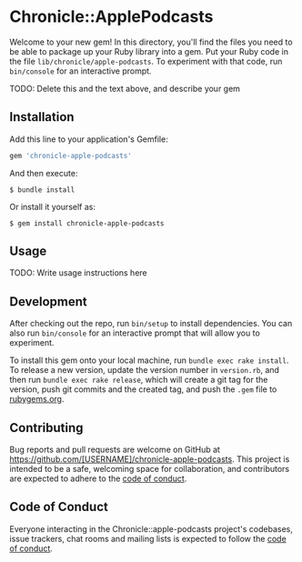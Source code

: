 # Chronicle::ApplePodcasts

Welcome to your new gem! In this directory, you'll find the files you need to be able to package up your Ruby library into a gem. Put your Ruby code in the file `lib/chronicle/apple-podcasts`. To experiment with that code, run `bin/console` for an interactive prompt.

TODO: Delete this and the text above, and describe your gem

## Installation

Add this line to your application's Gemfile:

```ruby
gem 'chronicle-apple-podcasts'
```

And then execute:

    $ bundle install

Or install it yourself as:

    $ gem install chronicle-apple-podcasts

## Usage

TODO: Write usage instructions here

## Development

After checking out the repo, run `bin/setup` to install dependencies. You can also run `bin/console` for an interactive prompt that will allow you to experiment.

To install this gem onto your local machine, run `bundle exec rake install`. To release a new version, update the version number in `version.rb`, and then run `bundle exec rake release`, which will create a git tag for the version, push git commits and the created tag, and push the `.gem` file to [rubygems.org](https://rubygems.org).

## Contributing

Bug reports and pull requests are welcome on GitHub at https://github.com/[USERNAME]/chronicle-apple-podcasts. This project is intended to be a safe, welcoming space for collaboration, and contributors are expected to adhere to the [code of conduct](https://github.com/[USERNAME]/chronicle-apple-podcasts/blob/main/CODE_OF_CONDUCT.md).

## Code of Conduct

Everyone interacting in the Chronicle::apple-podcasts project's codebases, issue trackers, chat rooms and mailing lists is expected to follow the [code of conduct](https://github.com/[USERNAME]/chronicle-apple-podcasts/blob/main/CODE_OF_CONDUCT.md).
